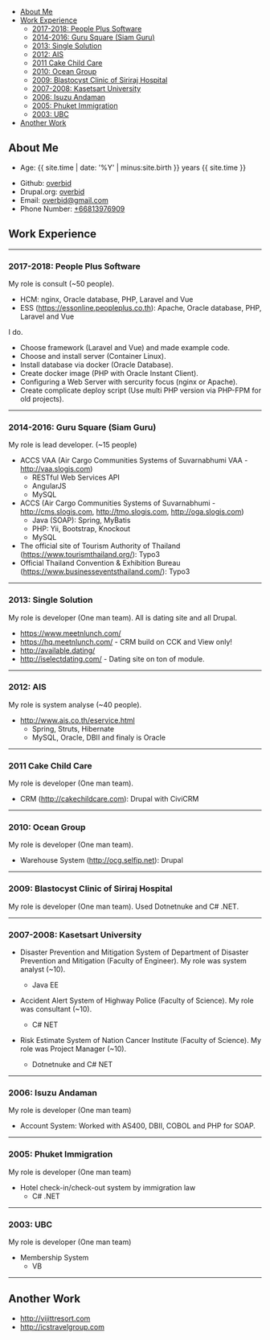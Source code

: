 - [About Me](#about-me)
- [Work Experience](#work-experience)
  - [2017-2018: People Plus Software](#2017-2018-people-plus-software)
  - [2014-2016: Guru Square (Siam Guru)](#2014-2016-guru-square-siam-guru)
  - [2013: Single Solution](#2013-single-solution)
  - [2012: AIS](#2012-ais)
  - [2011 Cake Child Care](#2011-cake-child-care)
  - [2010: Ocean Group](#2010-ocean-group)
  - [2009: Blastocyst Clinic of Siriraj Hospital](#2009-blastocyst-clinic-of-siriraj-hospital)
  - [2007-2008: Kasetsart University](#2007-2008-kasetsart-university)
  - [2006: Isuzu Andaman](#2006-isuzu-andaman)
  - [2005: Phuket Immigration](#2005-phuket-immigration)
  - [2003: UBC](#2003-ubc)
- [Another Work](#another-work)

## About Me

* Age: {{ site.time | date: '%Y' | minus:site.birth }} years {{ site.time  }}
<!-- * In Love with Drupal: {{ site.time | date: '%Y' | minus:site.drupal_found }} years -->
* Github: [overbid](https://github.com/overbid/overbid.github.io)
* Drupal.org: [overbid](https://www.drupal.org/u/overbid)
* Email: [overbid@gmail.com](mailto:overbid@gmail.com)
* Phone Number: [+66813976909](tel:+66813976909)

## Work Experience

***
### 2017-2018: People Plus Software
My role is consult (~50 people).
* HCM: nginx, Oracle database, PHP, Laravel and Vue
* ESS (https://essonline.peopleplus.co.th): Apache, Oracle database, PHP, Laravel and Vue

I do.
* Choose framework (Laravel and Vue) and made example code.
* Choose and install server (Container Linux).
* Install database via docker (Oracle Database).
* Create docker image (PHP with Oracle Instant Client).
* Configuring a Web Server with sercurity focus (nginx or Apache).
* Create complicate deploy script (Use multi PHP version via PHP-FPM for old projects).

***
### 2014-2016: Guru Square (Siam Guru)
My role is lead developer. (~15 people)
* ACCS VAA (Air Cargo Communities Systems of Suvarnabhumi VAA - http://vaa.slogis.com)
    * RESTful Web Services API
    * AngularJS
    * MySQL
* ACCS (Air Cargo Communities Systems of Suvarnabhumi - http://cms.slogis.com, http://tmo.slogis.com, http://oga.slogis.com)
    * Java (SOAP): Spring, MyBatis
    * PHP: Yii, Bootstrap, Knockout
    * MySQL
* The official site of Tourism Authority of Thailand (https://www.tourismthailand.org/): Typo3
* Official Thailand Convention & Exhibition Bureau (https://www.businesseventsthailand.com/): Typo3

***
### 2013: Single Solution
My role is developer (One man team). All is dating site and all Drupal.
* https://www.meetnlunch.com/
* https://hq.meetnlunch.com/ - CRM build on CCK and View only!
* http://available.dating/
* http://iselectdating.com/ - Dating site on ton of module.

***
### 2012: AIS
My role is system analyse (~40 people).
*  http://www.ais.co.th/eservice.html
    * Spring, Struts, Hibernate
    * MySQL, Oracle, DBII and finaly is Oracle

***
### 2011 Cake Child Care
My role is developer (One man team).
* CRM (http://cakechildcare.com): Drupal with CiviCRM

***
### 2010: Ocean Group
My role is developer (One man team).
* Warehouse System (http://ocg.selfip.net): Drupal

***
### 2009: Blastocyst Clinic of Siriraj Hospital
My role is developer (One man team). Used Dotnetnuke and C# .NET.

***
### 2007-2008: Kasetsart University
* Disaster Prevention and Mitigation System of Department of Disaster Prevention and Mitigation (Faculty of Engineer). My role was system analyst (~10).
    * Java EE

* Accident Alert System of Highway Police (Faculty of Science). My role was consultant (~10).
    * C# NET

* Risk Estimate System of Nation Cancer Institute (Faculty of Science). My role was Project Manager (~10).
    * Dotnetnuke and C# NET

***
### 2006: Isuzu Andaman
My role is developer (One man team)
* Account System: Worked with AS400, DBII, COBOL and PHP for SOAP.

***
### 2005: Phuket Immigration 
My role is developer (One man team)
* Hotel check-in/check-out system by immigration law
    * C# .NET

***
### 2003: UBC
My role is developer (One man team)
* Membership System
    * VB

***
## Another Work
* http://vijittresort.com
* http://icstravelgroup.com
